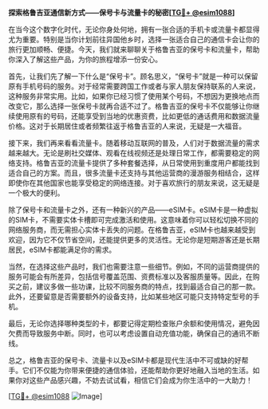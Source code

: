 **探索格鲁吉亚通信新方式——保号卡与流量卡的秘密[[TG💪+ @esim1088](https://t.me/s/esim1088)]**

在当今这个数字化时代，无论你身处何地，拥有一张合适的手机卡或流量卡都显得尤为重要。特别是当你计划前往异国他乡时，选择一张适合自己的通信卡会让你的旅行更加顺畅、便捷。今天，我们就来聊聊关于格鲁吉亚的保号卡和流量卡，帮助你深入了解这些产品，为你的旅程增添一份安心。

首先，让我们先了解一下什么是“保号卡”。顾名思义，“保号卡”就是一种可以保留原有手机号码的服务。对于经常需要跨国工作或者与家人朋友保持联系的人来说，这种服务非常实用。比如，如果你已经习惯了使用某个号码，不想因为更换地点而改变它，那么选择一张保号卡就再合适不过了。格鲁吉亚的保号卡不仅能够让你继续使用原有的号码，还能享受到当地的优惠资费，比如更低的通话费用和数据流量价格。这对于长期居住或者频繁往返于格鲁吉亚的人来说，无疑是一大福音。

接下来，我们再来看看流量卡。随着移动互联网的普及，人们对于数据流量的需求越来越大。无论是刷社交媒体、观看在线视频还是处理日常工作，都需要稳定的网络支持。格鲁吉亚的流量卡提供了多种套餐选择，从日常使用到重度用户都能找到适合自己的方案。而且，很多流量卡还支持与其他运营商的漫游服务相结合，这样即使你在其他国家也能享受稳定的网络连接。对于喜欢旅行的朋友来说，这无疑是一个极大的便利。

除了保号卡和流量卡之外，还有一种新兴的产品——eSIM卡。eSIM卡是一种虚拟的SIM卡，不需要实体卡槽即可完成激活和使用。这意味着你可以轻松切换不同的网络服务商，而无需担心实体卡丢失的问题。在格鲁吉亚，eSIM卡也越来越受到欢迎，因为它不仅节省空间，还能提供更多的灵活性。无论你是短期游客还是长期居民，eSIM卡都能满足你的需求。

当然，在选择这些产品时，我们也需要注意一些细节。例如，不同的运营商提供的服务可能会有所差异，包括信号覆盖范围、资费标准以及客服质量等。因此，在购买之前，建议多做一些功课，比较不同服务商的特点，找到最适合自己的那一款。此外，还要留意是否需要额外的设备支持，比如某些地区可能只支持特定型号的手机。

最后，无论你选择哪种类型的卡，都要记得定期检查账户余额和使用情况，避免因欠费而导致服务中断。同时，也可以考虑设置自动充值功能，确保自己的通讯不断线。

总之，格鲁吉亚的保号卡、流量卡以及eSIM卡都是现代生活中不可或缺的好帮手。它们不仅能为你带来便捷的通信体验，还能帮助你更好地融入当地的生活。如果你对这些产品感兴趣，不妨去试试看，相信它们会成为你生活中的一大助力！

[[TG💪+ @esim1088](https://t.me/s/esim1088) ![Image](https://i.postimg.cc/4NQfJmqS/Snipaste-2025-05-13-00-14-12.png)]